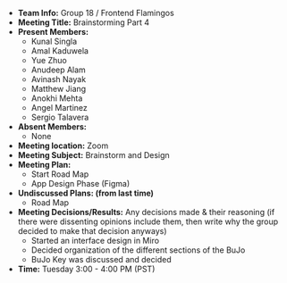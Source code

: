 * **Team Info:** Group 18 / Frontend Flamingos
* **Meeting Title:** Brainstorming Part 4
* **Present Members:**
  - Kunal Singla
  - Amal Kaduwela
  - Yue Zhuo
  - Anudeep Alam
  - Avinash Nayak
  - Matthew Jiang
  - Anokhi Mehta
  - Angel Martinez
  - Sergio Talavera
* **Absent Members:**
  - None
* **Meeting location:** Zoom
* **Meeting Subject:** Brainstorm and Design
* **Meeting Plan:**
  - Start Road Map
  - App Design Phase (Figma)
* **Undiscussed Plans: (from last time)** 
  - Road Map
* **Meeting Decisions/Results:** Any decisions made & their reasoning (if there were dissenting opinions include them, then write why the group decided to make that decision anyways)
  - Started an interface design in Miro
  - Decided organization of the different sections of the BuJo
  - BuJo Key was discussed and decided
* **Time:** Tuesday 3:00 - 4:00 PM (PST)